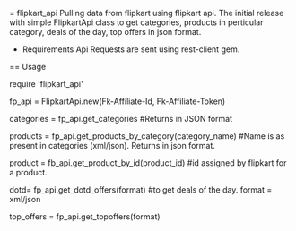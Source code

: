 = flipkart_api
Pulling data from flipkart using flipkart api. The initial release with simple FlipkartApi class to get categories, products in perticular category, deals of the day, top offers in json format.

 * Requirements
Api Requests are sent using rest-client gem.

== Usage
 
 require 'flipkart_api'
 
 fp_api = FlipkartApi.new(Fk-Affiliate-Id, Fk-Affiliate-Token)
 
 categories = fp_api.get_categories   #Returns in JSON format
 
 products = fp_api.get_products_by_category(category_name) #Name is as present in categories (xml/json). Returns in json format.
 
 product = fb_api.get_product_by_id(product_id) #id assigned by flipkart for a product.
 
 dotd= fp_api.get_dotd_offers(format) #to get deals of the day. format = xml/json
 
 top_offers = fp_api.get_topoffers(format) 
 


